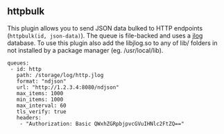 ## httpbulk

This plugin allows you to send JSON data bulked to HTTP endpoints (```httpbulk(id, json-data)```). The queue is file-backed and uses a [jlog](https://github.com/omniti-labs/jlog) database. To use this plugin also add the libjlog.so to any of lib/ folders in not installed by a package manager (eg. /usr/local/lib).

```
queues:
 - id: http
   path: /storage/log/http.jlog
   format: "ndjson"
   url: "http://1.2.3.4:8080/ndjson"
   max_items: 1000
   min_items: 1000
   max_interval: 60
   tls_verify: true
   headers:
    - "Authorization: Basic QWxhZGRpbjpvcGVuIHNlc2FtZQ=="
```

